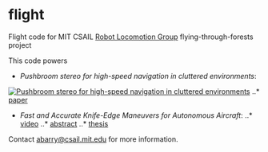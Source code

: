 flight
======

Flight code for MIT CSAIL [Robot Locomotion Group](https://groups.csail.mit.edu/locomotion/index.html) flying-through-forests project

This code powers

* *Pushbroom stereo for high-speed navigation in cluttered environments*:

[![Pushbroom stereo for high-speed navigation in cluttered environments](http://img.youtube.com/vi/cZE01bJIgvQ/0.jpg)](https://www.youtube.com/watch?v=cZE01bJIgvQ)
..* [paper](http://groups.csail.mit.edu/robotics-center/public_papers/Barry15.pdf)

* *Fast and Accurate Knife-Edge Maneuvers for Autonomous Aircraft*:
..* [video](https://www.youtube.com/watch?v=voN9CCmzxYk)
..* [abstract](http://groups.csail.mit.edu/robotics-center/public_papers/Barry14.pdf)
..* [thesis](http://groups.csail.mit.edu/robotics-center/public_papers/Barry12a.pdf)

Contact <abarry@csail.mit.edu> for more information.
